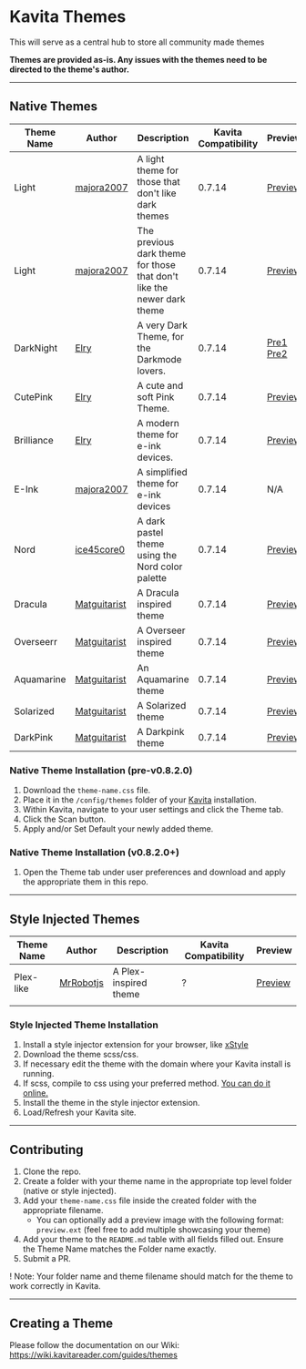 # Kavita Themes
This will serve as a central hub to store all community made themes

**Themes are provided as-is. Any issues with the themes need to be directed to the theme's author.**

---
## Native Themes
| Theme Name | Author | Description                                         | Kavita Compatibility | Preview | 
|------------|--------|-----------------------------------------------------|----------------------|---------|
| Light      | [majora2007](https://github.com/majora2007)     | A light theme for those that don't like dark themes | 0.7.14               | [Preview](https://github.com/Kareadita/Themes/blob/main/Native%20Themes/Light/example.png) |
| Light      | [majora2007](https://github.com/majora2007)     | The previous dark theme for those that don't like the newer dark theme | 0.7.14               | [Preview](https://github.com/Kareadita/Themes/blob/main/Native%20Themes/Dark/example.png) |
| DarkNight  | [Elry](https://github.com/ElryWeeb)             | A very Dark Theme, for the Darkmode lovers.         | 0.7.14               | [Pre1](https://github.com/Kareadita/Themes/blob/main/Native%20Themes/DarkNight/preview1.png) [Pre2](https://github.com/Kareadita/Themes/blob/main/Native%20Themes/DarkNight/preview2.png) |
| CutePink	 | [Elry](https://github.com/ElryWeeb)             | A cute and soft Pink Theme.						 | 0.7.14               | [Preview](https://github.com/Kareadita/Themes/blob/main/Native%20Themes/CutePink/preview.png) |
| Brilliance | [Elry](https://github.com/ElryWeeb)             | A modern theme for e-ink devices.				     | 0.7.14               | [Preview](https://github.com/Kareadita/Themes/blob/main/Native%20Themes/Brilliance/preview.png) |
| E-Ink      | [majora2007](https://github.com/majora2007)     | A simplified theme for e-ink devices                | 0.7.14              | N/A |
| Nord       | [ice45core0](https://github.com/ice45core0)     | A dark pastel theme using the Nord color palette    | 0.7.14               | [Preview](https://github.com/Kareadita/Themes/blob/main/Native%20Themes/Nord/preview.png) |
| Dracula    | [Matguitarist](https://github.com/matguitarist) | A Dracula inspired theme                            | 0.7.14               | [Preview](https://github.com/Kareadita/Themes/blob/main/Native%20Themes/Dracula/preview.jpg) |
| Overseerr  | [Matguitarist](https://github.com/matguitarist) | A Overseer inspired theme                           | 0.7.14               | [Preview](https://github.com/Kareadita/Themes/blob/main/Native%20Themes/Overseerr/preview.jpg) |
| Aquamarine | [Matguitarist](https://github.com/matguitarist) | An Aquamarine theme                                 | 0.7.14               | [Preview](https://github.com/Kareadita/Themes/blob/main/Native%20Themes/Aquamarine/preview.jpg) |
| Solarized  | [Matguitarist](https://github.com/matguitarist) | A Solarized theme                                   | 0.7.14               | [Preview](https://github.com/Kareadita/Themes/blob/main/Native%20Themes/Solarized/preview.jpg) |
| DarkPink   | [Matguitarist](https://github.com/matguitarist) | A Darkpink theme                                    | 0.7.14               | [Preview](https://github.com/Kareadita/Themes/blob/main/Native%20Themes/DarkPink/preview.jpg) |

### Native Theme Installation (pre-v0.8.2.0)
1. Download the `theme-name.css` file.
2. Place it in the `/config/themes` folder of your [Kavita](https://github.com/Kareadita/Kavita) installation.
3. Within Kavita, navigate to your user settings and click the Theme tab.
4. Click the Scan button.
5. Apply and/or Set Default your newly added theme.

### Native Theme Installation (v0.8.2.0+)
1. Open the Theme tab under user preferences and download and apply the appropriate them in this repo.

---
## Style Injected Themes
| Theme Name | Author | Description                                         | Kavita Compatibility | Preview | 
|------------|--------|-----------------------------------------------------|----------------------|---------|
| Plex-like      | [MrRobotjs](https://github.com/MrRobotjs)    | A Plex-inspired theme                | ?           | [Preview](https://github.com/Kareadita/Themes/blob/main/Style%20Injected%20Themes/Plex-like/preview.png)
|            |        |                                                     |                      |

### Style Injected Theme Installation
1. Install a style injector extension for your browser, like [xStyle](https://chrome.google.com/webstore/detail/xstyle/hncgkmhphmncjohllpoleelnibpmccpj/related?hl=en)
2. Download the theme scss/css.
3. If necessary edit the theme with the domain where your Kavita install is running.
4. If scss, compile to css using your preferred method. [You can do it online.](https://www.cssportal.com/scss-to-css/)
5. Install the theme in the style injector extension.
6. Load/Refresh your Kavita site.
---
## Contributing
1. Clone the repo.
2. Create a folder with your theme name in the appropriate top level folder (native or style injected).
3. Add your `theme-name.css` file inside the created folder with the appropriate filename. 
    - You can optionally add a preview image with the following format: `preview.ext` (feel free to add multiple showcasing your theme)
4. Add your theme to the `README.md` table with all fields filled out. Ensure the Theme Name matches the Folder name exactly.
5. Submit a PR.

! Note: Your folder name and theme filename should match for the theme to work correctly in Kavita.

---
## Creating a Theme
Please follow the documentation on our Wiki: https://wiki.kavitareader.com/guides/themes
